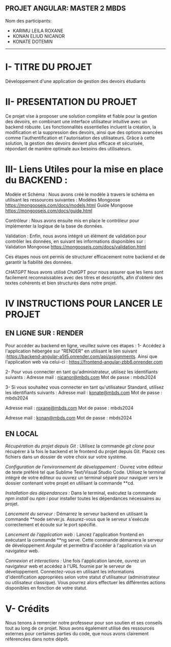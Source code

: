 ## PROJET ANGULAR: MASTER 2 MBDS
 Nom des participants:
- KARIMU LEILA ROXANE
- KONAN ELIUD NICANOR
- KONATE DOTEMIN

*************************************************
# I- TITRE DU PROJET
Développement d'une application de gestion des devoirs étudiants

# II- PRESENTATION DU PROJET
Ce projet vise à proposer une solution complète et fiable pour la gestion des devoirs, en combinant une interface utilisateur intuitive avec un backend robuste. Les fonctionnalités essentielles incluent la création, la modification et la suppression des devoirs, ainsi que des options avancées comme l'authentification et l'autorisation des utilisateurs. Grâce à cette solution, la gestion des devoirs devient plus efficace et sécurisée, répondant de manière optimale aux besoins des utilisateurs.

# III- Liens Utiles pour la mise en place du BACKEND : 

Modèle et Schéma :
Nous avons créé le modèle à travers le schéma en utilisant les ressources suivantes :
Modèles Mongoose https://mongoosejs.com/docs/models.html
Guide Mongoose  https://mongoosejs.com/docs/guide.html

Contrôleur :
Nous avons ensuite mis en place le contrôleur pour implémenter la logique de la base de données.


Validation :
Enfin, nous avons intégré un élément de validation pour contrôler les données, en suivant les informations disponibles sur :
Validation Mongoose https://mongoosejs.com/docs/validation.html

Ces étapes nous ont permis de structurer efficacement notre backend et de garantir la fiabilité des données.


*CHATGPT*
Nous avons utilisé ChatGPT pour nous assurer que les liens sont facilement reconnaissables avec des titres et descriptifs, afin d'obtenir des textes cohérents et bien structurés dans notre projet.

# IV INSTRUCTIONS POUR LANCER LE PROJET 

## EN LIGNE SUR : RENDER 
Pour accéder au backend en ligne, veuillez suivre ces étapes :
1- Accédez à l'application hébergée sur "RENDER" en utilisant le lien suivant :https://backend-angular-a5t5.onrender.com/api/assignments.
Ainsi que l'application web via celui-ci : https://frontend-angular-zbb6.onrender.com

2- Pour vous connecter en tant qu'administrateur, utilisez les identifiants suivants :
Adresse mail : nicanor@mbds.com
Mot de passe : mbds2024

3- Si vous souhaitez vous connecter en tant qu'utilisateur Standard, utilisez les identifiants suivants :
Adresse mail :  konate@mbds.com
Mot de passe :  mbds2024

Adresse mail :  roxane@mbds.com
Mot de passe :  mbds2024

Adresse mail :  konan@mbds.com
Mot de passe :  mbds2024


## EN LOCAL

*Récupération du projet depuis Git :*
Utilisez la commande *git clone* pour récupérer à la fois le backend et le frontend du projet depuis Git. Placez ces fichiers dans un dossier de votre choix sur votre système.

*Configuration de l'environnement de développement :*
Ouvrez votre éditeur de texte préféré tel que Sublime Text/Visual Studio Code. Utilisez le terminal intégré de votre éditeur ou ouvrez un terminal séparé pour naviguer vers le dossier contenant votre projet en utilisant la commande **cd.

*Installation des dépendances :*
Dans le terminal, exécutez la commande *npm install* ou *npm i* pour installer toutes les dépendances nécessaires au projet.

*Lancement du serveur :*
Démarrez le serveur backend en utilisant la commande **node server.js. Assurez-vous que le serveur s'exécute correctement et écoute sur le port spécifié.

*Lancement de l'application web :*
Lancez l'application frontend en exécutant la commande **ng serve. Cette commande démarrera le serveur de développement Angular et permettra d'accéder à l'application via un navigateur web.

*Connexion et interactions :*
Une fois l'application lancée, ouvrez un navigateur web et accédez à l'URL fournie par le serveur de développement. Connectez-vous en utilisant les informations d'identification appropriées selon votre statut d'utilisateur (administrateur ou utilisateur classique). Vous pourrez alors effectuer les différentes actions disponibles en fonction de votre statut.



# V- Crédits
Nous tenons à remercier notre professeur pour son soutien et ses conseils tout au long de ce projet. Nous avons également utilisé des ressources externes pour certaines parties du code, que nous avons clairement référencées dans notre dépôt.